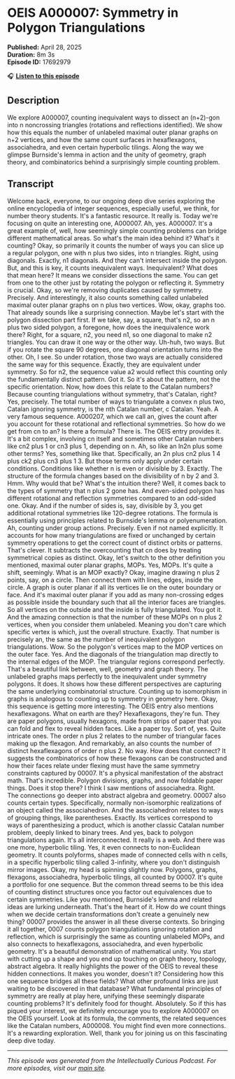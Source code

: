 # OEIS A000007: Symmetry in Polygon Triangulations

**Published:** April 28, 2025  
**Duration:** 8m 3s  
**Episode ID:** 17692979

🎧 **[Listen to this episode](https://intellectuallycurious.buzzsprout.com/2529712/episodes/17692979-oeis-a000007-symmetry-in-polygon-triangulations)**

## Description

We explore A000007, counting inequivalent ways to dissect an (n+2)-gon into n noncrossing triangles (rotations and reflections identified). We show how this equals the number of unlabeled maximal outer planar graphs on n+2 vertices, and how the same count surfaces in hexaflexagons, associahedra, and even certain hyperbolic tilings. Along the way we glimpse Burnside's lemma in action and the unity of geometry, graph theory, and combinatorics behind a surprisingly simple counting problem.

## Transcript

Welcome back, everyone, to our ongoing deep dive series exploring the online encyclopedia of integer sequences, especially useful, we think, for number theory students. It's a fantastic resource. It really is. Today we're focusing on quite an interesting one, A000007. Ah, yes. A000007. It's a great example of, well, how seemingly simple counting problems can bridge different mathematical areas. So what's the main idea behind it? What's it counting? Okay, so primarily it counts the number of ways you can slice up a regular polygon, one with n plus two sides, into n triangles. Right, using diagonals. Exactly, n1 diagonals. And they can't intersect inside the polygon. But, and this is key, it counts inequivalent ways. Inequivalent? What does that mean here? It means we consider dissections the same. You can get from one to the other just by rotating the polygon or reflecting it. Symmetry is crucial. Okay, so we're removing duplicates caused by symmetry. Precisely. And interestingly, it also counts something called unlabeled maximal outer planar graphs on n plus two vertices. Wow, okay, graphs too. That already sounds like a surprising connection. Maybe let's start with the polygon dissection part first. If we take, say, a square, that's n2, so an n plus two sided polygon, a foregone, how does the inequivalence work there? Right, for a square, n2, you need n1, so one diagonal to make n2 triangles. You can draw it one way or the other way. Uh-huh, two ways. But if you rotate the square 90 degrees, one diagonal orientation turns into the other. Oh, I see. So under rotation, those two ways are actually considered the same way for this sequence. Exactly, they are equivalent under symmetry. So for n2, the sequence value a2 would reflect this counting only the fundamentally distinct pattern. Got it. So it's about the pattern, not the specific orientation. Now, how does this relate to the Catalan numbers? Because counting triangulations without symmetry, that's Catalan, right? Yes, precisely. The total number of ways to triangulate a convex n plus two, Catalan ignoring symmetry, is the nth Catalan number, c Catalan. Yeah. A very famous sequence. A000207, which we call an, gives the count after you account for these rotational and reflectional symmetries. So how do we get from cn to an? Is there a formula? There is. The OEIS entry provides it. It's a bit complex, involving cn itself and sometimes other Catalan numbers like cn2 plus 1 or cn3 plus 1, depending on n. Ah, so like an ln2n plus some other terms? Yes, something like that. Specifically, an 2n plus cn2 plus 1 4 plus ck2 plus cn3 plus 1 3. But those terms only apply under certain conditions. Conditions like whether n is even or divisible by 3. Exactly. The structure of the formula changes based on the divisibility of n by 2 and 3. Hmm. Why would that be? What's the intuition there? Well, it comes back to the types of symmetry that n plus 2 gone has. And even-sided polygon has different rotational and reflection symmetries compared to an odd-sided one. Okay. And if the number of sides is, say, divisible by 3, you get additional rotational symmetries like 120-degree rotations. The formula is essentially using principles related to Burnside's lemma or polyenumeration. Ah, counting under group actions. Precisely. Even if not named explicitly. It accounts for how many triangulations are fixed or unchanged by certain symmetry operations to get the correct count of distinct orbits or patterns. That's clever. It subtracts the overcounting that cn does by treating symmetrical copies as distinct. Okay, let's switch to the other definition you mentioned, maximal outer planar graphs, MOPs. Yes, MOPs. It's quite a shift, seemingly. What is an MOP exactly? Okay, imagine drawing n plus 2 points, say, on a circle. Then connect them with lines, edges, inside the circle. A graph is outer planar if all its vertices lie on the outer boundary or face. And it's maximal outer planar if you add as many non-crossing edges as possible inside the boundary such that all the interior faces are triangles. So all vertices on the outside and the inside is fully triangulated. You got it. And the amazing connection is that the number of these MOPs on n plus 2 vertices, when you consider them unlabeled. Meaning you don't care which specific vertex is which, just the overall structure. Exactly. That number is precisely an, the same as the number of inequivalent polygon triangulations. Wow. So the polygon's vertices map to the MOP vertices on the outer face. Yes. And the diagonals of the triangulation map directly to the internal edges of the MOP. The triangular regions correspond perfectly. That's a beautiful link between, well, geometry and graph theory. The unlabeled graphs maps perfectly to the inequivalent under symmetry polygons. It does. It shows how these different perspectives are capturing the same underlying combinatorial structure. Counting up to isomorphism in graphs is analogous to counting up to symmetry in geometry here. Okay, this sequence is getting more interesting. The OEIS entry also mentions hexaflexagons. What on earth are they? Hexaflexagons, they're fun. They are paper polygons, usually hexagons, made from strips of paper that you can fold and flex to reveal hidden faces. Like a paper toy. Sort of, yes. Quite intricate ones. The order n plus 2 relates to the number of triangular faces making up the flexagon. And remarkably, an also counts the number of distinct hexaflexagons of order n plus 2. No way. How does that connect? It suggests the combinatorics of how these flexagons can be constructed and how their faces relate under flexing must have the same symmetry constraints captured by 00007. It's a physical manifestation of the abstract math. That's incredible. Polygon divisions, graphs, and now foldable paper things. Does it stop there? I think I saw mentions of associahedra. Right. The connections go deeper into abstract algebra and geometry. 00007 also counts certain types. Specifically, normally non-isomorphic realizations of an object called the associahedron. And the associahedron relates to ways of grouping things, like parentheses. Exactly. Its vertices correspond to ways of parenthesizing a product, which is another classic Catalan number problem, deeply linked to binary trees. And yes, back to polygon triangulations again. It's all interconnected. It really is a web. And there was one more, hyperbolic tiling. Yes, it even connects to non-Euclidean geometry. It counts polyforms, shapes made of connected cells with n cells, in a specific hyperbolic tiling called 3-infinity, where you don't distinguish mirror images. Okay, my head is spinning slightly now. Polygons, graphs, flexagons, associahedra, hyperbolic tilings, all counted by 00007. It's quite a portfolio for one sequence. But the common thread seems to be this idea of counting distinct structures once you factor out equivalences due to certain symmetries. Like you mentioned, Burnside's lemma and related ideas are lurking underneath. That's the heart of it. How do we count things when we decide certain transformations don't create a genuinely new thing? 00007 provides the answer in all these diverse contexts. So bringing it all together, 0007 counts polygon triangulations ignoring rotation and reflection, which is surprisingly the same as counting unlabeled MOPs, and also connects to hexaflexagons, associahedra, and even hyperbolic geometry. It's a beautiful demonstration of mathematical unity. You start with cutting up a shape and you end up touching on graph theory, topology, abstract algebra. It really highlights the power of the OEIS to reveal these hidden connections. It makes you wonder, doesn't it? Considering how this one sequence bridges all these fields? What other profound links are just waiting to be discovered in that database? What fundamental principles of symmetry are really at play here, unifying these seemingly disparate counting problems? It's definitely food for thought. Absolutely. So if this has piqued your interest, we definitely encourage you to explore A000007 on the OEIS yourself. Look at its formula, the comments, the related sequences like the Catalan numbers, A000008. You might find even more connections. It's a rewarding exploration. Well, thank you for joining us on this fascinating deep dive today.

---
*This episode was generated from the Intellectually Curious Podcast. For more episodes, visit our [main site](https://intellectuallycurious.buzzsprout.com).*
